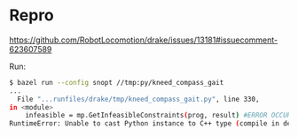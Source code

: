 # Repro

<https://github.com/RobotLocomotion/drake/issues/13181#issuecomment-623607589>

Run:

```sh
$ bazel run --config snopt //tmp:py/kneed_compass_gait
...
  File "...runfiles/drake/tmp/kneed_compass_gait.py", line 330,
in <module>
    infeasible = mp.GetInfeasibleConstraints(prog, result) #ERROR OCCURS HERE
RuntimeError: Unable to cast Python instance to C++ type (compile in debug mode for details)
```
